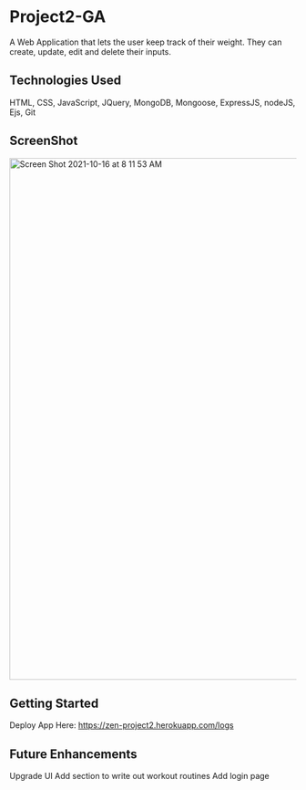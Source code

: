 # Project2-GA
A Web Application that lets the user keep track of their weight. They can create, update, edit and delete their inputs. 

## Technologies Used 
HTML, CSS, JavaScript, JQuery, MongoDB, Mongoose, ExpressJS, nodeJS, Ejs, Git  

## ScreenShot 
<img width="915" alt="Screen Shot 2021-10-16 at 8 11 53 AM" src="https://user-images.githubusercontent.com/88060316/137586779-18e06490-eee5-4a71-bcd6-f63d3d6ffac5.png">

## Getting Started 
Deploy App Here: https://zen-project2.herokuapp.com/logs

## Future Enhancements 
Upgrade UI 
Add section to write out workout routines 
Add login page
